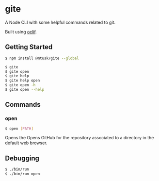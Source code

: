 # gite

A Node CLI with some helpful commands related to git.

Built using [oclif](https://oclif.io/).

## Getting Started
```bash
$ npm install @mtusk/gite --global
```

```bash
$ gite
$ gite open
$ gite help
$ gite help open
$ gite open -h
$ gite open --help
```

## Commands
### open
```bash
$ open [PATH]
```
Opens the Opens GitHub for the repository associated to a directory in the default web browser.

## Debugging
```bash
$ ./bin/run
$ ./bin/run open
```
